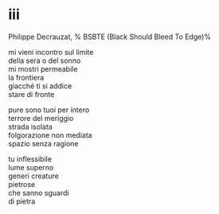 # iii

Philippe Decrauzat, %
BSBTE (Black Should Bleed To Edge)%

mi vieni incontro sul limite  
della sera o del sonno  
mi mostri permeabile  
la frontiera  
giacché ti si addice  
stare di fronte

pure sono tuoi per intero  
terrore del meriggio  
strada isolata  
folgorazione non mediata  
spazio senza ragione

tu inflessibile  
lume superno  
generi creature  
pietrose  
che sanno sguardi  
di pietra
